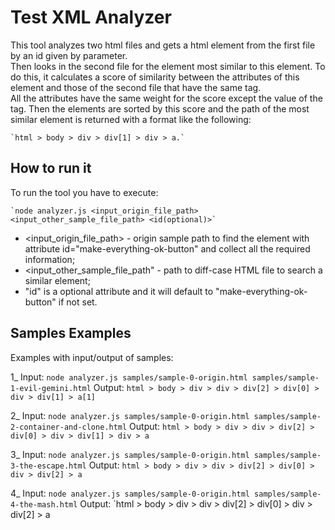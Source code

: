 # Test XML Analyzer

This tool analyzes two html files and gets a html element from the first file by an id given by parameter.  
Then looks in the second file for the element most similar to this element.
To do this, it calculates a score of similarity between the attributes of this element and those of the second file that have the same tag.  
All the attributes have the same weight for the score except the value of the tag. Then the elements are sorted by this score and the path of the most similar element is returned with a format like the following: 

	`html > body > div > div[1] > div > a.`

## How to run it

To run the tool you have to execute: 

	`node analyzer.js <input_origin_file_path> <input_other_sample_file_path> <id(optional)>`

-   <input_origin_file_path> - origin sample path to find the element with attribute id="make-everything-ok-button" and collect all the required information;
-   <input_other_sample_file_path" - path to diff-case HTML file to search a similar element;
-	"id"  is a optional attribute and it will default to "make-everything-ok-button" if not set.

## Samples Examples
Examples with input/output of samples:

1_  Input: `node analyzer.js samples/sample-0-origin.html samples/sample-1-evil-gemini.html`
Output: `html > body > div > div > div[2] > div[0] > div > div[1] > a[1]`

2_ Input: `node analyzer.js samples/sample-0-origin.html samples/sample-2-container-and-clone.html`
Output: `html > body > div > div > div[2] > div[0] > div > div[1] > div > a`

3_ Input: `node analyzer.js samples/sample-0-origin.html samples/sample-3-the-escape.html`
Output: `html > body > div > div > div[2] > div[0] > div > div[2] > a`

4_ Input: `node analyzer.js samples/sample-0-origin.html samples/sample-4-the-mash.html`
Output: `html > body > div > div > div[2] > div[0] > div > div[2] > a